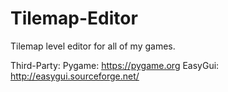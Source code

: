 # Tilemap-Editor
Tilemap level editor for all of my games.

Third-Party:
Pygame: https://pygame.org
EasyGui: http://easygui.sourceforge.net/